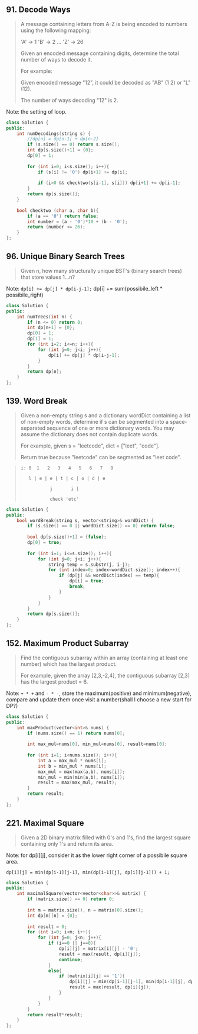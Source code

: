 ## 91. Decode Ways

> A message containing letters from A-Z is being encoded to numbers using the following mapping:
> 
> 'A' -> 1
> 'B' -> 2
> ...
> 'Z' -> 26
> 
> Given an encoded message containing digits, determine the total number of ways to decode it.
> 
> For example:
> 
> Given encoded message "12", it could be decoded as "AB" (1 2) or "L" (12).
> 
> The number of ways decoding "12" is 2.

Note: the setting of loop.

```cpp
class Solution {
public:
    int numDecodings(string s) {
        //dp[n] = dp[n-1] + dp[n-2]
        if (s.size() == 0) return s.size();
        int dp[s.size()+1] = {0};
        dp[0] = 1;
        
        for (int i=0; i<s.size(); i++){
            if (s[i] != '0') dp[i+1] += dp[i];
            
            if (i>0 && checktwo(s[i-1], s[i])) dp[i+1] += dp[i-1];
        }
        return dp[s.size()];
    }
    
    bool checktwo (char a, char b){
        if (a == '0') return false;
        int number = (a - '0')*10 + (b - '0');
        return (number <= 26);
    }
};
```

## 96. Unique Binary Search Trees

> Given n, how many structurally unique BST's (binary search trees) that store values 1...n?

Note: ```dp[i] += dp[j] * dp[i-j-1];``` dp[i] += sum(possibile_left * possibile_right)

```cpp
class Solution {
public:
    int numTrees(int n) {
        if (n <= 0) return 0;
        int dp[n+1] = {0};
        dp[0] = 1;
        dp[1] = 1;
        for (int i=2; i<=n; i++){
            for (int j=0; j<i; j++){
                dp[i] += dp[j] * dp[i-j-1];
            }
        }
        return dp[n];
    }
};
```

## 139. Word Break

> Given a non-empty string s and a dictionary wordDict containing a list of non-empty words, determine if s can be segmented into a space-separated sequence of one or more dictionary words. You may assume the dictionary does not contain duplicate words.
> 
> For example, given
> s = "leetcode",
> dict = ["leet", "code"].
> 
> Return true because "leetcode" can be segmented as "leet code".


> 
>  ```i: 0  1   2   3   4   5   6   7   8```
> 
>        l | e | e | t | c | o | d | e
> 
>                j       i |
> 
>                check 'etc'

```cpp
class Solution {
public:
    bool wordBreak(string s, vector<string>& wordDict) {
        if (s.size() == 0 || wordDict.size() == 0) return false;
        
        bool dp[s.size()+1] = {false};
        dp[0] = true;
        
        for (int i=1; i<=s.size(); i++){
            for (int j=0; j<i; j++){
                string temp = s.substr(j, i-j);
                for (int index=0; index<wordDict.size(); index++){
                    if (dp[j] && wordDict[index] == temp){
                        dp[i] = true;
                        break;
                    }
                }
            }
        }
        return dp[s.size()];
    }
};
```


## 152. Maximum Product Subarray

> Find the contiguous subarray within an array (containing at least one number) which has the largest product.
> 
> For example, given the array [2,3,-2,4],
> the contiguous subarray [2,3] has the largest product = 6.


Note: ```+ * +``` and ```- * -```, store the maximum(positive) and minimum(negative), compare and update them once visit a number(shall I choose a new start for DP?)

```cpp
class Solution {
public:
    int maxProduct(vector<int>& nums) {
        if (nums.size() == 1) return nums[0];
        
        int max_mul=nums[0], min_mul=nums[0], result=nums[0];
        
        for (int i=1; i<nums.size(); i++){
            int a = max_mul * nums[i];
            int b = min_mul * nums[i];
            max_mul = max(max(a,b), nums[i]);
            min_mul = min(min(a,b), nums[i]);
            result = max(max_mul, result);
        }
        return result;
    }
};
```

## 221. Maximal Square

> Given a 2D binary matrix filled with 0's and 1's, find the largest square containing only 1's and return its area.

Note: for dp[i][j], consider it as the lower right corner of a possibile square area. 

```dp[i][j] = min(dp[i-1][j-1], min(dp[i-1][j], dp[i][j-1])) + 1;```

```cpp
class Solution {
public:
    int maximalSquare(vector<vector<char>>& matrix) {
        if (matrix.size() == 0) return 0;
        
        int m = matrix.size(), n = matrix[0].size();
        int dp[m][n] = {0};
        
        int result = 0;
        for (int i=0; i<m; i++){
            for (int j=0; j<n; j++){
                if (i==0 || j==0){
                    dp[i][j] = matrix[i][j] - '0';
                    result = max(result, dp[i][j]);
                    continue;
                }
                else{
                    if (matrix[i][j] == '1'){
                        dp[i][j] = min(dp[i-1][j-1], min(dp[i-1][j], dp[i][j-1])) + 1;
                        result = max(result, dp[i][j]);
                    }
                }
            }
        }
        return result*result;
    }
};
```
